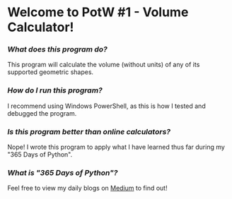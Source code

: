 # **Welcome to PotW #1 - Volume Calculator!**

### ***What does this program do?***

This program will calculate the volume (without units) of any of its supported geometric shapes.

### ***How do I run this program?***

I recommend using Windows PowerShell, as this is how I tested and debugged the program.

### ***Is this program better than online calculators?***

Nope! I wrote this program to apply what I have learned thus far during my "365 Days of Python".

### ***What is "365 Days of Python"?***

Feel free to view my daily blogs on [Medium](https://medium.com/@1809031104050311011804) to find out!
